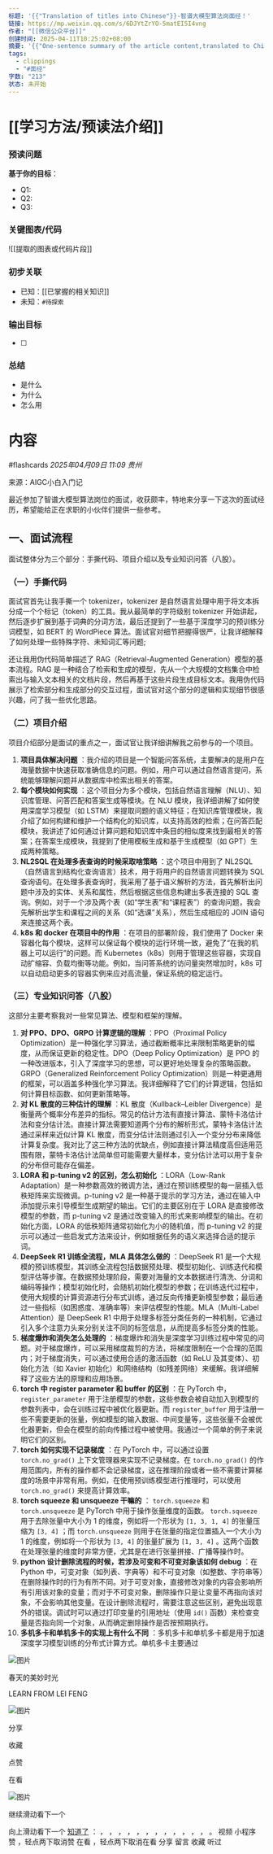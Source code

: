 ```yaml
---
标题: '{{"Translation of titles into Chinese"}}-智谱大模型算法岗面经！'
链接: https://mp.weixin.qq.com/s/6DJYtZrYO-5matEI5I4vng
作者: "[[微信公众平台]]"
创建时间: 2025-04-11T10:25:02+08:00
摘要: '{{"One-sentence summary of the article content,translated to Chinese"}}'
tags:
  - clippings
  - "#面经"
字数: "213"
状态: 未开始
---
```

# [[学习方法/预读法介绍]]
### 预读问题  
**基于你的目标**：
- Q1: 
- Q2: 
- Q3:   

### 关键图表/代码  
![[提取的图表或代码片段]]
### 初步关联  
- 已知：[[已掌握的相关知识]]  
- 未知：`#待探索`  

### 输出目标
- [ ] 

### 总结
- 是什么
- 为什么
- 怎么用

# 内容
#flashcards
*2025年04月09日 11:09* *贵州*

来源：AIGC小白入门记

最近参加了智谱大模型算法岗位的面试，收获颇丰，特地来分享一下这次的面试经历，希望能给正在求职的小伙伴们提供一些参考。

## 一、面试流程

面试整体分为三个部分：手撕代码、项目介绍以及专业知识问答（八股）。

### （一）手撕代码

面试官首先让我手撕一个 tokenizer，tokenizer 是自然语言处理中用于将文本拆分成一个个标记（token）的工具。我从最简单的字符级别 tokenizer 开始讲起，然后逐步扩展到基于词典的分词方法，最后还提到了一些基于深度学习的预训练分词模型，如 BERT 的 WordPiece 算法。面试官对细节把握得很严，让我详细解释了如何处理一些特殊字符、未知词汇等问题;

还让我用伪代码简单描述了 RAG（Retrieval-Augmented Generation）模型的基本流程。RAG 是一种结合了检索和生成的模型，先从一个大规模的文档集合中检索出与输入文本相关的文档片段，然后再基于这些片段生成目标文本。我用伪代码展示了检索部分和生成部分的交互过程，面试官对这个部分的逻辑和实现细节很感兴趣，问了我一些优化思路。

### （二）项目介绍

项目介绍部分是面试的重点之一，面试官让我详细讲解我之前参与的一个项目。

1. **项目具体解决问题** ：我介绍的项目是一个智能问答系统，主要解决的是用户在海量数据中快速获取准确信息的问题。例如，用户可以通过自然语言提问，系统能够理解问题并从数据库中检索出相关的答案。
2. **每个模块如何实现** ：这个项目分为多个模块，包括自然语言理解（NLU）、知识库管理、问答匹配和答案生成等模块。在 NLU 模块，我详细讲解了如何使用深度学习模型（如 LSTM）来提取问题的语义特征；在知识库管理模块，我介绍了如何构建和维护一个结构化的知识库，以支持高效的检索；在问答匹配模块，我讲述了如何通过计算问题和知识库中条目的相似度来找到最相关的答案；在答案生成模块，我提到了使用模板生成和基于生成模型（如 GPT）生成两种策略。
3. **NL2SQL 在处理多表查询的时候采取啥策略** ：这个项目中用到了 NL2SQL（自然语言到结构化查询语言）技术，用于将用户的自然语言问题转换为 SQL 查询语句。在处理多表查询时，我采用了基于语义解析的方法，首先解析出问题中涉及的实体、关系和属性，然后根据这些信息构建出多表连接的 SQL 查询。例如，对于一个涉及两个表（如“学生表”和“课程表”）的查询问题，我会先解析出学生和课程之间的关系（如“选课”关系），然后生成相应的 JOIN 语句来连接这两个表。
4. **k8s 和 docker 在项目中的作用** ：在项目的部署阶段，我们使用了 Docker 来容器化每个模块，这样可以保证每个模块的运行环境一致，避免了“在我的机器上可以运行”的问题。而 Kubernetes（k8s）则用于管理这些容器，实现自动扩缩容、负载均衡等功能。例如，当问答系统的访问量突然增加时，k8s 可以自动启动更多的容器实例来应对高流量，保证系统的稳定运行。

### （三）专业知识问答（八股）

这部分主要考察我对一些常见算法、模型和框架的理解。

1. **对 PPO、DPO、GRPO 计算逻辑的理解** ：PPO（Proximal Policy Optimization）是一种强化学习算法，通过截断概率比来限制策略更新的幅度，从而保证更新的稳定性。DPO（Deep Policy Optimization）是 PPO 的一种改进版本，引入了深度学习的思想，可以更好地处理复杂的策略函数。GRPO（Generalized Reinforcement Policy Optimization）则是一种更通用的框架，可以涵盖多种强化学习算法。我详细解释了它们的计算逻辑，包括如何计算目标函数、如何更新策略等。
2. **对 KL 散度的三种估计的理解** ：KL 散度（Kullback–Leibler Divergence）是衡量两个概率分布差异的指标。常见的估计方法有直接计算法、蒙特卡洛估计法和变分估计法。直接计算法需要知道两个分布的解析形式，蒙特卡洛估计法通过采样来近似计算 KL 散度，而变分估计法则通过引入一个变分分布来降低计算复杂度。我对比了这三种方法的优缺点，例如直接计算法精度高但适用范围有限，蒙特卡洛估计法简单但可能需要大量样本，变分估计法可以用于复杂的分布但可能存在偏差。
3. **LORA 和 p-tuning v2 的区别，怎么初始化** ：LORA（Low-Rank Adaptation）是一种参数高效的微调方法，通过在预训练模型的每一层插入低秩矩阵来实现微调。p-tuning v2 是一种基于提示的学习方法，通过在输入中添加提示来引导模型生成期望的输出。它们的主要区别在于 LORA 是直接修改模型的参数，而 p-tuning v2 是通过改变输入的形式来影响模型的输出。在初始化方面，LORA 的低秩矩阵通常初始化为小的随机值，而 p-tuning v2 的提示可以通过一些启发式方法来设计，例如根据任务的语义来选择合适的提示词。
4. **DeepSeek R1 训练全流程，MLA 具体怎么做的** ：DeepSeek R1 是一个大规模的预训练模型，其训练全流程包括数据预处理、模型初始化、训练迭代和模型评估等步骤。在数据预处理阶段，需要对海量的文本数据进行清洗、分词和编码等操作；模型初始化时，会随机初始化模型的参数；在训练迭代过程中，使用大规模的计算资源进行分布式训练，通过反向传播更新模型参数；最后通过一些指标（如困惑度、准确率等）来评估模型的性能。MLA（Multi-Label Attention）是 DeepSeek R1 中用于处理多标签分类任务的一种机制，它通过引入多个注意力头来分别关注不同的标签信息，从而提高多标签分类的性能。
5. **梯度爆炸和消失怎么处理的** ：梯度爆炸和消失是深度学习训练过程中常见的问题。对于梯度爆炸，可以采用梯度裁剪的方法，将梯度限制在一个合理的范围内；对于梯度消失，可以通过使用合适的激活函数（如 ReLU 及其变体）、初始化方法（如 Xavier 初始化）和网络结构（如残差网络）来缓解。我详细解释了这些方法的原理和应用场景。
6. **torch 中 register parameter 和 buffer 的区别** ：在 PyTorch 中， `register_parameter` 用于注册模型的参数，这些参数会被自动加入到模型的参数列表中，会在训练过程中被优化器更新。而 `register_buffer` 用于注册一些不需要更新的张量，例如模型的输入数据、中间变量等，这些张量不会被优化器更新，但会在模型的前向传播过程中被使用。我通过一个简单的例子来说明它们的区别。
7. **torch 如何实现不记录梯度** ：在 PyTorch 中，可以通过设置 `torch.no_grad()` 上下文管理器来实现不记录梯度。在 `torch.no_grad()` 的作用范围内，所有的操作都不会记录梯度，这在推理阶段或者一些不需要计算梯度的场景中非常有用。例如，在使用预训练模型进行推理时，可以使用 `torch.no_grad()` 来提高计算效率。
8. **torch squeeze 和 unsqueeze 干嘛的** ： `torch.squeeze` 和 `torch.unsqueeze` 是 PyTorch 中用于操作张量维度的函数。 `torch.squeeze` 用于去除张量中大小为 1 的维度，例如将一个形状为 `[1, 3, 1, 4]` 的张量压缩为 `[3, 4]` ；而 `torch.unsqueeze` 则用于在张量的指定位置插入一个大小为 1 的维度，例如将一个形状为 `[3, 4]` 的张量扩展为 `[1, 3, 4]` 。这两个函数在处理张量的维度时非常方便，尤其是在进行张量拼接、广播等操作时。
9. **python 设计删除流程的时候，若涉及可变和不可变对象该如何 debug** ：在 Python 中，可变对象（如列表、字典等）和不可变对象（如整数、字符串等）在删除操作时的行为有所不同。对于可变对象，直接修改对象的内容会影响所有引用该对象的变量；而对于不可变对象，删除操作只是让变量不再指向该对象，不会影响其他变量。在设计删除流程时，需要注意这些区别，避免出现意外的错误。调试时可以通过打印变量的引用地址（使用 `id()` 函数）来检查变量是否指向同一个对象，从而确定删除操作是否按预期执行。
10. **多机多卡和单机多卡的实现上有什么不同** ：多机多卡和单机多卡都是用于加速深度学习模型训练的分布式计算方式。单机多卡主要通过

![图片](https://mmbiz.qpic.cn/mmbiz_png/SQDKGA5d6VArnwwqxiaic2KO8DOUSS10FEOYeUDZxGcHicaYuoodOjNzAI4BOsk3VgImSeSEKR25aYk8Ue73wDHkw/640?from=appmsg&tp=webp&wxfrom=5&wx_lazy=1&wx_co=1)

春天的美妙时光

LEARN FROM LEI FENG

![图片](https://mmbiz.qpic.cn/mmbiz_png/iakCe7X3sPCpj3gcz8bGRJH6PdR7uZRibVe8UpQ7XMqHTKjNLmiahMrphXJBic8dXf7TwJVAKKvzzBs8q4wSHeNJ8w/640?from=appmsg&tp=webp&wxfrom=5&wx_lazy=1&wx_co=1)

分享

收藏

点赞

在看

![图片](https://mmbiz.qpic.cn/mmbiz_gif/jmyTczMpIj2Cq6liazSe9FaHlS7CZbQhXGOtL7Dha5iboNib0nmRoVKiaiaQAcrCtM6OhYhhLKKz6ora0WicLc1dFMlQ/640?wx_fmt=gif&tp=webp&wxfrom=5&wx_lazy=1)

继续滑动看下一个

向上滑动看下一个 [知道了](https://mp.weixin.qq.com/s/) ： ， ， ， ， ， ， ， ， ， ， ， ， 。 视频 小程序 赞 ，轻点两下取消赞 在看 ，轻点两下取消在看 分享 留言 收藏 听过
